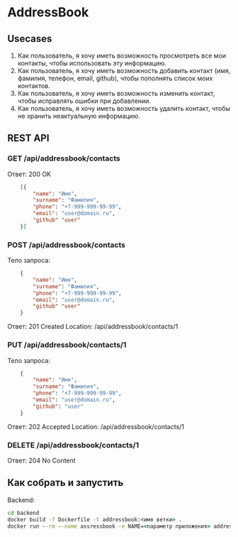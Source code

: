 # AddressBook

## Usecases

1. Как пользователь, я хочу иметь возможность просмотреть все мои контакты, чтобы использовать эту информацию.
1. Как пользователь, я хочу иметь возможность добавить контакт (имя, фамилия, телефон, email, github), чтобы пополнять список моих контактов.
1. Как пользователь, я хочу иметь возможность изменить контакт, чтобы исправлять ошибки при добавлении.
1. Как пользователь, я хочу иметь возможность удалить контакт, чтобы не хранить неактуальную информацию.

## REST API

### GET /api/addressbook/contacts

Ответ: 200 OK
```json
    [{
        "name": "Имя",
        "surname": "Фамилия",
        "phone": "+7-999-999-99-99",
        "email": "user@domain.ru",
        "github" "user"
    }]
```

### POST /api/addressbook/contacts

Тело запроса:

```json
    {
        "name": "Имя",
        "surname": "Фамилия",
        "phone": "+7-999-999-99-99",
        "email": "user@domain.ru",
        "github" "user"
    }
```

Ответ: 201 Created
Location: /api/addressbook/contacts/1

### PUT /api/addressbook/contacts/1

Тело запроса:

```json
    {
        "name": "Имя",
        "surname": "Фамилия",
        "phone": "+7-999-999-99-99",
        "email": "user@domain.ru",
        "github": "user"
    }
```

Ответ: 202 Accepted
Location: /api/addressbook/contacts/1

### DELETE /api/addressbook/contacts/1

Ответ: 204 No Content

## Как собрать и запустить

Backend:

```bat
cd backend
docker build -f Dockerfile -t addressbook:<имя ветки> .
docker run --rm --name assressbook -e NAME=<параметр приложения> addressbook:<имя ветки>
```